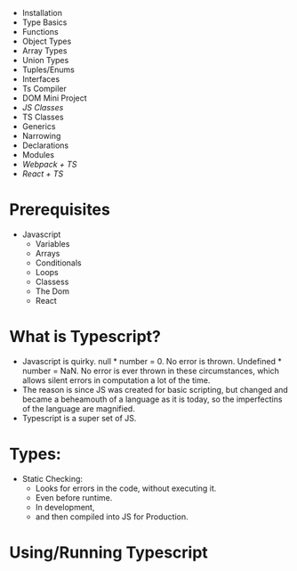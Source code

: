 - Installation
- Type Basics
- Functions
- Object Types
- Array Types
- Union Types
- Tuples/Enums
- Interfaces
- Ts Compiler
- DOM Mini Project
- *JS Classes*
- TS Classes
- Generics
- Narrowing
- Declarations
- Modules
- *Webpack + TS*
- *React + TS*


# Prerequisites
- Javascript
  - Variables
  - Arrays
  - Conditionals 
  - Loops
  - Classess
  - The Dom
  - React

# What is Typescript?
- Javascript is quirky. null * number = 0. No error is thrown. Undefined * number = NaN. No error is ever thrown in these circumstances, which allows silent errors in computation a lot of the time.
- The reason is since JS was created for basic scripting, but changed and became a beheamouth of a language as it is today, so the imperfectins of the language are magnified.
- Typescript is a super set of JS.

# Types:
- Static Checking:
    - Looks for errors in the code, without executing it. 
    - Even before runtime. 
    - In development, 
    - and then compiled into JS for Production. 

# Using/Running Typescript